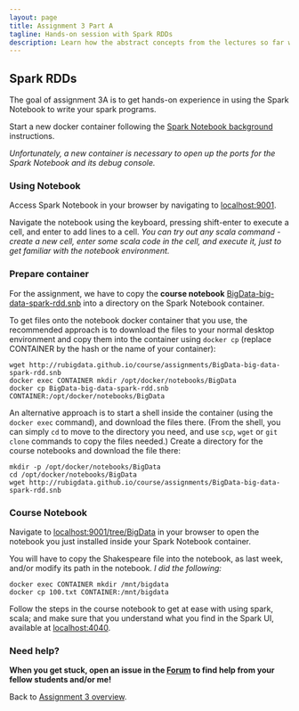 ```yaml
---
layout: page
title: Assignment 3 Part A
tagline: Hands-on session with Spark RDDs
description: Learn how the abstract concepts from the lectures so far work out in practice.
---
```


## Spark RDDs

The goal of assignment 3A is to get hands-on experience in using the 
Spark Notebook to write your spark programs.

Start a new docker container following the [Spark Notebook background](../background/spark-notebook.html)
instructions.

_Unfortunately, a new container is necessary to open up the ports for the Spark Notebook and its debug console._

### Using Notebook

Access Spark Notebook in your browser by navigating to [localhost:9001](http://localhost:9001/).

Navigate the notebook using the keyboard, pressing shift-enter to execute a cell, and enter to add lines to a cell.
_You can try out any scala command - create a new cell, enter some scala code in the cell,
and execute it, just to get familiar with the notebook environment._

### Prepare container

For the assignment, we have to copy the __course notebook__ 
[BigData-big-data-spark-rdd.snb](http://rubigdata.github.io/course/assignments/BigData-big-data-spark-rdd.snb) into 
a directory on the Spark Notebook container.

To get files onto the notebook docker container that you use, the recommended approach is to download the files
to your normal desktop environment and copy them into the container using `docker cp`
(replace CONTAINER by the hash or the name of your container):

    wget http://rubigdata.github.io/course/assignments/BigData-big-data-spark-rdd.snb
    docker exec CONTAINER mkdir /opt/docker/notebooks/BigData
    docker cp BigData-big-data-spark-rdd.snb CONTAINER:/opt/docker/notebooks/BigData

An alternative approach is to start a shell inside the container (using the `docker exec` command), 
and download the files there. (From the shell, you can simply `cd` to move to the directory you need,
and use `scp`, `wget` or `git clone` commands to copy the files needed.)
Create a directory for the course notebooks and download the file there: 

    mkdir -p /opt/docker/notebooks/BigData
    cd /opt/docker/notebooks/BigData
    wget http://rubigdata.github.io/course/assignments/BigData-big-data-spark-rdd.snb

### Course Notebook

Navigate to [localhost:9001/tree/BigData](http://localhost:9001/tree/BigData) in your browser 
to open the notebook you just installed inside your Spark Notebook container.

You will have to copy the Shakespeare file into the notebook, as last week, and/or modify its path
in the notebook. _I did the following:_

    docker exec CONTAINER mkdir /mnt/bigdata
    docker cp 100.txt CONTAINER:/mnt/bigdata

Follow the steps in the course notebook to get at ease with using spark, scala;
and make sure that you understand what you find in the Spark UI, 
available at [localhost:4040](http://localhost:4040).

### Need help?

**When you get stuck, open an issue in the 
[Forum](https://github.com/rubigdata/forum-2018)
to find help from your fellow students and/or me!**

Back to [Assignment 3 overview](A3-spark.html).
